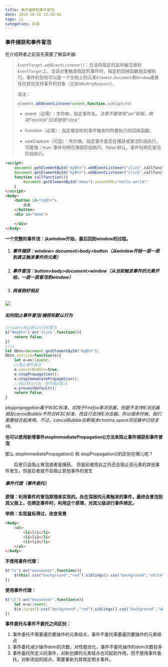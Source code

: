 ```yaml
---
title: 事件捕获和事件冒泡
date: 2018-10-18 13:58:44
tags: js
categories: 前端
---
```


### 事件捕获和事件冒泡

在介绍两者之前首先需要了解监听器:

> `EventTarget.addEventListener()`：方法将指定的监听器注册到`EventTarget`上，当该对象触发指定的事件时，指定的回掉函数就会被执行。事件的目标可以是一个文档上的元素`Element,Document`和`Window`或者任何其他支持事件的对象（比如`XMLHttpRequest`）。
>
> 语法：
>
> ```js
> element.addEventListener(event,function,useCapture)
> ```
>
> - event（必需）：字符串，指定事件名。*注意不要使用"on"前缀，例如"onclick"应该使用"click"*
>
> - function（必需）：指定被监听的事件触发时所要执行的回掉函数。
>
> - useCapture（可选）：布尔值，指定事件是否在捕获或冒泡阶段执行。可能值：true :事件句柄在捕获阶段执行。false:默认。事件句柄在冒泡阶段执行。

```html
<script>
	document.getElementById("myBtn").addEventListener("click",callfunction,true); //事件捕获
    document.getElementById("myBtn").addEventListener("click",callfunction,false); //事件冒泡
    function callfunction(){
        document.getElementById("demo").innerHTML="hello world!"
    }
</script>
<body>
	<button id="myBtn">
        点击
    </button>
    <div id="demo">
    	
    </div>
</body>

```

**一个完整的事件流：从window开始，最后回到window的过程。**

1. ##### 事件捕获：window> document>body>button（从window开始一层一层到真正触发事件的元素）

2. ##### 事件冒泡：button>body>document>window（从当前触发事件的元素开始，一层一层冒泡到window）

3. ##### 两者刚好相反

![](http://bmob-cdn-8350.b0.upaiyun.com/2018/10/18/b2a98b1d408c0923807704ad7ac95fde.png)

##### 如何阻止事件冒泡/捕获和默认行为

```js
//jquery阻止默认行为和冒泡
$("#myBtn").on('click',function(){
    return false;
})
//js
let Obtn=document.getElementById("myBtn");
Obtn.onclick=function(e){
    let e=ev||event;
    //阻止事件冒泡  
    e.cancelBubble=true;
    e.stopPropagation();
    e.stopImmediatePropagation();
    //阻止默认行为，但不阻止冒泡
    e.preventDefault();
    return false;
}
```

*stoppropagation属于W3C标准，试用于Firefox等浏览器，但是不支持IE浏览器相反cancelBubble不符合W3C标准，而且只支持IE浏览器。所以很多时候，我们都要结合起来用。不过，cancelBubble在新版本chrome,opera浏览器中已经支持。*

**也可以使用新增事件stopImmediatePropagation()方法来阻止事件捕获和事件冒泡**

那么 stopImmediatePropagation() 和 stopPropagation()的区别在哪儿呢？

　　后者只会阻止冒泡或者是捕获。 但是前者除此之外还会阻止该元素的其他事件发生，但是后者就不会阻止其他事件的发生

##### 事件代理（事件委托）

**原理：利用事件的冒泡原理来实现的。处在深层的元素触发的事件，最终会冒泡到其父层上，在绑定事件时，利用这个原理，对其父级进行事件绑定。**

**举例：实现鼠标滑过，改变背景**

```html
<body>
    <ul>
        <li>li1</li>
        <li>li2</li>
        <li>li3</li>
    </ul>
</body>
```

**不使用事件代理：**

```js
$("li").on("mouseover",function(){
    $(this).css("background","red").siblings().css("background","white");
})
```

**使用事件代理：**

```js
$("ul").on("mouseover",function(e){
    let e=e||event;
    $(e.target).css("background","red").siblings().css("background","white");
})
```

**事件委托与事件不委托之间区别：**

1. 事件委托不需要遍历要操作的元素结点，事件不委托需要遍历要操作的元素结点
2. 事件委托减少操作dom的次数，对性能优化，事件不委托操作的dom次数较多
3. 事件委托所定义的事件，对新创建的元素结点也可起到作用，而不使用事件委托，对新添加的结点，需要重新为其绑定相关事件。